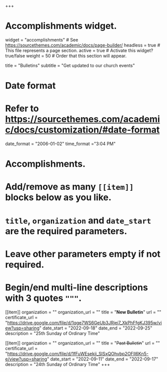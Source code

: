 +++
# Accomplishments widget.
widget = "accomplishments"  # See https://sourcethemes.com/academic/docs/page-builder/
headless = true  # This file represents a page section.
active = true  # Activate this widget? true/false
weight = 50  # Order that this section will appear.

title = "Bulletins"
subtitle = "Get updated to our church events"

# Date format
#   Refer to https://sourcethemes.com/academic/docs/customization/#date-format
date_format = "2006-01-02"
time_format ="3:04 PM"

# Accomplishments.
#   Add/remove as many `[[item]]` blocks below as you like.
#   `title`, `organization` and `date_start` are the required parameters.
#   Leave other parameters empty if not required.
#   Begin/end multi-line descriptions with 3 quotes `"""`.


[[item]]
  organization = ""
  organization_url = ""
  title = "**New Bulletin**"
  url = ""
  certificate_url = "https://drive.google.com/file/d/1qge7WS6GeUb3JRjei7_XkPhFfgKJ395w/view?usp=sharing"
  date_start = "2022-09-18"
  date_end = "2022-09-25"
  description = "25th Sunday of Ordinary Time"

[[item]]
  organization = ""
  organization_url = ""
  title = "~~Past Bulletin~~"
  url = ""
  certificate_url = "https://drive.google.com/file/d/1fFuWEsekij_SlSxQOhvbp2OFIl6Kn5-e/view?usp=sharing"
  date_start = "2022-09-11"
  date_end = "2022-09-17"
  description = "24th Sunday of Ordinary Time"
+++
